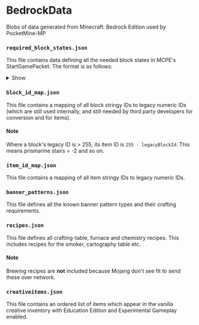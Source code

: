 # BedrockData
Blobs of data generated from Minecraft: Bedrock Edition used by PocketMine-MP

### `required_block_states.json`
This file contains data defining all the needed block states in MCPE's StartGamePacket. The format is as follows:
<details><summary>Show</summary>
<pre>
"prefix": {
   "block_id": [
       /* all of the needed metadata variants (or states in the future) */
       0,
       1,
       2,
       3
   ]
}
</pre>
</details>

### `block_id_map.json`
This file contains a mapping of all block stringy IDs to legacy numeric IDs (which are still used internally, and still needed by third party developers for conversion and for items).

#### Note
Where a block's legacy ID is > 255, its item ID is `255 - legacyBlockId`. This means prismarine stairs = -2 and so on.

### `item_id_map.json`
This file contains a mapping of all item stringy IDs to legacy numeric IDs.

### `banner_patterns.json`
This file defines all the known banner pattern types and their crafting requirements.

### `recipes.json`
This file defines all crafting-table, furnace and chemistry recipes. This includes recipes for the smoker, cartography table etc.

#### Note
Brewing recipes are **not** included because Mojang don't see fit to send these over network.

### `creativeitems.json`
This file contains an ordered list of items which appear in the vanilla creative inventory with Education Edition and Experimental Gameplay enabled.
